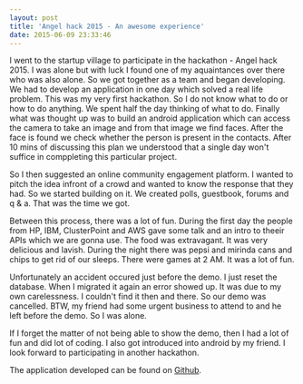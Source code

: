 ```yaml
---
layout: post
title: 'Angel hack 2015 - An awesome experience'
date: 2015-06-09 23:33:46
---
```

I went to the startup village to participate in the hackathon - Angel hack 2015. I was alone but with luck I found one of my aquaintances over there who was also alone. So we got together as a team and began developing. We had to develop an application in one day which solved a real life problem. 
This was my very first hackathon. So I do not know what to do or how to do anything. We spent half the day thinking of what to do. Finally what was thought up was to build an android application which can access the camera to take an image and from that image we find faces. After the face is found we check whether the person is present in the contacts. After 10 mins of discussing this plan we understood that a single day won't suffice in comppleting this particular project. 

So I then suggested an online community engagement platform. I wanted to pitch the idea infront of a crowd and wanted to know the response that they had. So we started building on it. We created polls, guestbook, forums and q & a. That was the time we got.

Between this process, there was a lot of fun. During the first day the people from HP, IBM, ClusterPoint and AWS gave some talk and an intro to theeir APIs which we are gonna use. The food was extravagant. It was very delicious and lavish. During the night there was pepsi and mirinda cans and chips to get rid of our sleeps. There were games at 2 AM. It was a lot of fun.

Unfortunately an accident occured just before the demo. I just reset the database. When I migrated it again an error showed up. It was due to my own carelessness. I couldn't find it then and there. So our demo was cancelled. BTW, my friend had some urgent business to attend to and he left before the demo. So I was alone. 

If I forget the matter of not being able to show the demo, then I had a lot of fun and did lot of coding. I also got introduced into android by my friend. I look forward to participating in another hackathon.

The application developed can be found on [Github](https://github.com/sajinmp/opinia).


